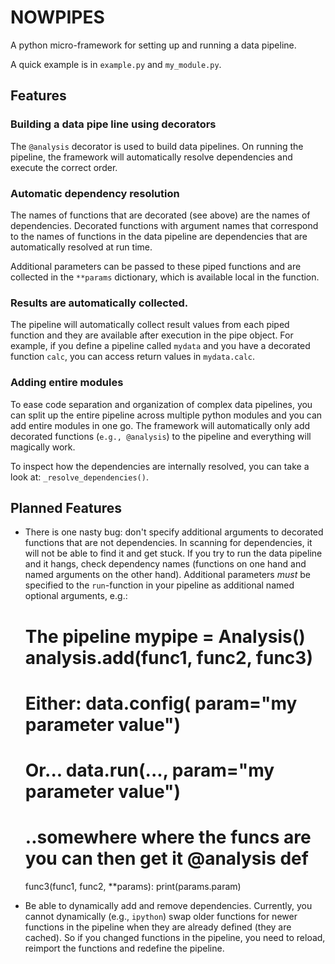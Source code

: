 # NOWPIPES

A python micro-framework for setting up and running a data pipeline.

A quick example is in `example.py` and `my_module.py`.

## Features

### Building a data pipe line using decorators

The `@analysis` decorator is used to build data pipelines. On running the
pipeline, the framework will automatically resolve dependencies and execute the
correct order.

### Automatic dependency resolution

The names of functions that are decorated (see above) are the names of
dependencies. Decorated functions with argument names that correspond to the
names of functions in the data pipeline are dependencies that are automatically
resolved at run time.

Additional parameters can be passed to these piped functions and are collected
in the `**params` dictionary, which is available local in the function.

### Results are automatically collected.

The pipeline will automatically collect result values from each piped function
and they are available after execution in the pipe object. For example, if you
define a pipeline called `mydata` and you have a decorated function `calc`, you
can access return values in `mydata.calc`.

### Adding entire modules

To ease code separation and organization of complex data pipelines, you can
split up the entire pipeline across multiple python modules and you can add
entire modules in one go. The framework will automatically only add decorated
functions (`e.g., @analysis`) to the pipeline and everything will magically
work.

To inspect how the dependencies are internally resolved, you can take a look
at: `_resolve_dependencies()`.

## Planned Features

* There is one nasty bug: don't specify additional arguments to decorated
  functions that are not dependencies. In scanning for dependencies, it will
  not be able to find it and get stuck. If you try to run the data pipeline and
  it hangs, check dependency names (functions on one hand and named arguments
  on the other hand). Additional parameters *must* be specified to the
  `run`-function in your pipeline as additional named optional arguments, e.g.:

    # The pipeline mypipe = Analysis() analysis.add(func1, func2, func3)

    # Either: data.config( param="my parameter value")

    # Or... data.run(..., param="my parameter value")

    # ..somewhere where the funcs are you can then get it @analysis def
    func3(func1, func2, **params): print(params.param)

* Be able to dynamically add and remove dependencies. Currently, you cannot
  dynamically (e.g., `ipython`) swap older functions for newer functions in the
  pipeline when they are already defined (they are cached). So if you changed
  functions in the pipeline, you need to reload, reimport the functions and
  redefine the pipeline.

